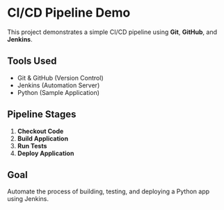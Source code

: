 # CI/CD Pipeline Demo

This project demonstrates a simple CI/CD pipeline using **Git**, **GitHub**, and **Jenkins**.

## Tools Used
- Git & GitHub (Version Control)
- Jenkins (Automation Server)
- Python (Sample Application)

## Pipeline Stages
1. **Checkout Code**
2. **Build Application**
3. **Run Tests**
4. **Deploy Application**

## Goal
Automate the process of building, testing, and deploying a Python app using Jenkins.

